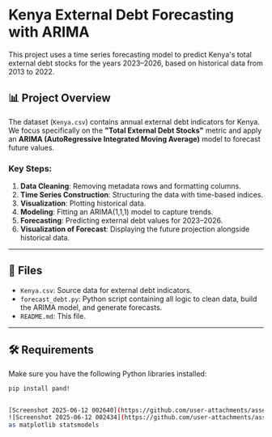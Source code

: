 # Kenya External Debt Forecasting with ARIMA

This project uses a time series forecasting model to predict Kenya's total external debt stocks for the years 2023–2026, based on historical data from 2013 to 2022.

## 📊 Project Overview

The dataset (`Kenya.csv`) contains annual external debt indicators for Kenya. We focus specifically on the **"Total External Debt Stocks"** metric and apply an **ARIMA (AutoRegressive Integrated Moving Average)** model to forecast future values.

### Key Steps:
1. **Data Cleaning**: Removing metadata rows and formatting columns.
2. **Time Series Construction**: Structuring the data with time-based indices.
3. **Visualization**: Plotting historical data.
4. **Modeling**: Fitting an ARIMA(1,1,1) model to capture trends.
5. **Forecasting**: Predicting external debt values for 2023–2026.
6. **Visualization of Forecast**: Displaying the future projection alongside historical data.

---

## 📁 Files

- `Kenya.csv`: Source data for external debt indicators.
- `forecast_debt.py`: Python script containing all logic to clean data, build the ARIMA model, and generate forecasts.
- `README.md`: This file.

---

## 🛠️ Requirements

Make sure you have the following Python libraries installed:

```bash
pip install pand!


[Screenshot 2025-06-12 002640](https://github.com/user-attachments/assets/e308590f-3381-44be-a52d-54a41c9dd951)
![Screenshot 2025-06-12 002434](https://github.com/user-attachments/assets/f5f634f6-8df5-4bb0-ba77-ad2e4efeca03)
as matplotlib statsmodels
